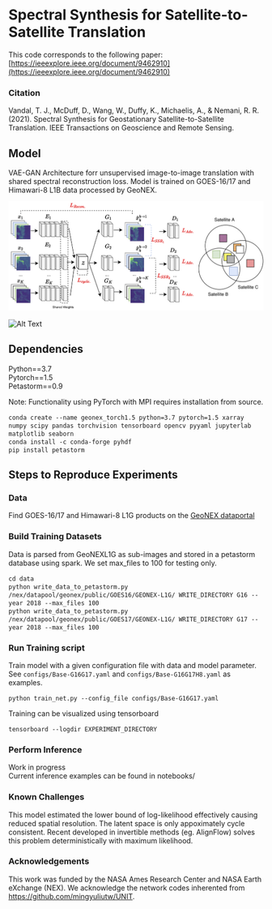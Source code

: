 # Spectral Synthesis for Satellite-to-Satellite Translation

This code corresponds to the following paper:
[https://ieeexplore.ieee.org/document/9462910](https://ieeexplore.ieee.org/document/9462910)

### Citation
Vandal, T. J., McDuff, D., Wang, W., Duffy, K., Michaelis, A., & Nemani, R. R. (2021). Spectral Synthesis for Geostationary Satellite-to-Satellite Translation. IEEE Transactions on Geoscience and Remote Sensing.

## Model

VAE-GAN Architecture forr unsupervised image-to-image translation with shared spectral reconstruction loss. Model is trained on GOES-16/17 and Himawari-8 L1B data processed by GeoNEX. 

![Network Architecture](images/image-to-image-sensors.png)

![Alt Text](images/synthetic_animation.gif)


## Dependencies

Python==3.7 <br>
Pytorch==1.5 <br>
Petastorm==0.9

Note: Functionality using PyTorch with MPI requires installation from source.

```
conda create --name geonex_torch1.5 python=3.7 pytorch=1.5 xarray numpy scipy pandas torchvision tensorboard opencv pyyaml jupyterlab matplotlib seaborn
conda install -c conda-forge pyhdf
pip install petastorm
```

## Steps to Reproduce Experiments

### Data

Find GOES-16/17 and Himawari-8 L1G products on the [GeoNEX dataportal](https://data.nas.nasa.gov/geonex/data.php)

### Build Training Datasets

Data is parsed from GeoNEXL1G as sub-images and stored in a petastorm database using spark. We set max_files to 100 for testing only. 

```
cd data
python write_data_to_petastorm.py /nex/datapool/geonex/public/GOES16/GEONEX-L1G/ WRITE_DIRECTORY G16 --year 2018 --max_files 100
python write_data_to_petastorm.py /nex/datapool/geonex/public/GOES17/GEONEX-L1G/ WRITE_DIRECTORY G17 --year 2018 --max_files 100
```

### Run Training script

Train model with a given configuration file with data and model parameter.  See `configs/Base-G16G17.yaml` and `configs/Base-G16G17H8.yaml` as examples.

```
python train_net.py --config_file configs/Base-G16G17.yaml
```

Training can be visualized using tensorboard
```
tensorboard --logdir EXPERIMENT_DIRECTORY
```

### Perform Inference

Work in progress <br>
Current inference examples can be found in notebooks/


### Known Challenges

This model estimated the lower bound of log-likelihood effectively causing reduced spatial resolution. The latent space is only appoximately cycle consistent. Recent developed in invertible methods (eg. AlignFlow) solves this problem deterministically with maximum likelihood.

### Acknowledgements 

This work was funded by the NASA Ames Research Center and NASA Earth eXchange (NEX). We acknowledge the network codes inherented from https://github.com/mingyuliutw/UNIT.
